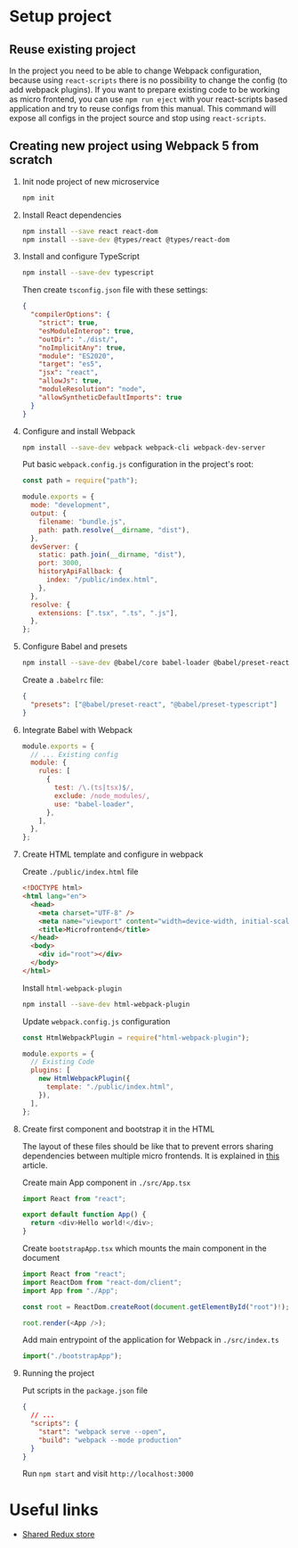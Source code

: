 # Setup project

## Reuse existing project

In the project you need to be able to change Webpack configuration, because using `react-scripts` there is no possibility to change the config (to add webpack plugins). If you want to prepare existing code to be working as micro frontend, you can use `npm run eject` with your react-scripts based application and try to reuse configs from this manual. This command will expose all configs in the project source and stop using `react-scripts`.

## Creating new project using Webpack 5 from scratch

1.  Init node project of new microservice

    ```bash
    npm init
    ```

1.  Install React dependencies

    ```bash
    npm install --save react react-dom
    npm install --save-dev @types/react @types/react-dom
    ```

1.  Install and configure TypeScript

    ```bash
    npm install --save-dev typescript
    ```

    Then create `tsconfig.json` file with these settings:

    ```json
    {
      "compilerOptions": {
        "strict": true,
        "esModuleInterop": true,
        "outDir": "./dist/",
        "noImplicitAny": true,
        "module": "ES2020",
        "target": "es5",
        "jsx": "react",
        "allowJs": true,
        "moduleResolution": "node",
        "allowSyntheticDefaultImports": true
      }
    }
    ```

1.  Configure and install Webpack

    ```bash
    npm install --save-dev webpack webpack-cli webpack-dev-server
    ```

    Put basic `webpack.config.js` configuration in the project's root:

    ```js
    const path = require("path");

    module.exports = {
      mode: "development",
      output: {
        filename: "bundle.js",
        path: path.resolve(__dirname, "dist"),
      },
      devServer: {
        static: path.join(__dirname, "dist"),
        port: 3000,
        historyApiFallback: {
          index: "/public/index.html",
        },
      },
      resolve: {
        extensions: [".tsx", ".ts", ".js"],
      },
    };
    ```

1.  Configure Babel and presets

    ```bash
    npm install --save-dev @babel/core babel-loader @babel/preset-react @babel/preset-typescript
    ```

    Create a `.babelrc` file:

    ```json
    {
      "presets": ["@babel/preset-react", "@babel/preset-typescript"]
    }
    ```

1.  Integrate Babel with Webpack

    ```js
    module.exports = {
      // ... Existing config
      module: {
        rules: [
          {
            test: /\.(ts|tsx)$/,
            exclude: /node_modules/,
            use: "babel-loader",
          },
        ],
      },
    };
    ```

1.  Create HTML template and configure in webpack

    Create `./public/index.html` file

    ```html
    <!DOCTYPE html>
    <html lang="en">
      <head>
        <meta charset="UTF-8" />
        <meta name="viewport" content="width=device-width, initial-scale=1.0" />
        <title>Microfrontend</title>
      </head>
      <body>
        <div id="root"></div>
      </body>
    </html>
    ```

    Install `html-webpack-plugin`

    ```bash
    npm install --save-dev html-webpack-plugin
    ```

    Update `webpack.config.js` configuration

    ```js
    const HtmlWebpackPlugin = require("html-webpack-plugin");

    module.exports = {
      // Existing Code
      plugins: [
        new HtmlWebpackPlugin({
          template: "./public/index.html",
        }),
      ],
    };
    ```

1.  Create first component and bootstrap it in the HTML

    The layout of these files should be like that to prevent errors sharing dependencies between multiple micro frontends. It is explained in [this](https://www.linkedin.com/pulse/uncaught-error-shared-module-available-eager-rany-elhousieny-phd%E1%B4%AC%E1%B4%AE%E1%B4%B0) article.

    Create main App component in `./src/App.tsx`

    ```ts
    import React from "react";

    export default function App() {
      return <div>Hello world!</div>;
    }
    ```

    Create `bootstrapApp.tsx` which mounts the main component in the document

    ```ts
    import React from "react";
    import ReactDom from "react-dom/client";
    import App from "./App";

    const root = ReactDom.createRoot(document.getElementById("root")!);

    root.render(<App />);
    ```

    Add main entrypoint of the application for Webpack in `./src/index.ts`

    ```ts
    import("./bootstrapApp");
    ```

1.  Running the project

    Put scripts in the `package.json` file

    ```json
    {
      // ...
      "scripts": {
        "start": "webpack serve --open",
        "build": "webpack --mode production"
      }
    }
    ```

    Run `npm start` and visit `http://localhost:3000`

# Useful links

- [Shared Redux store](https://dev.to/ibrahimshamma99/a-simplified-prospective-in-sharing-redux-store-between-federated-react-apps-1kgm)
